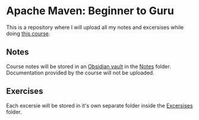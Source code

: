 # Apache Maven: Beginner to Guru
This is a repository where I will upload all my notes and excersises while doing [this course](https://www.udemy.com/course/apache-maven-beginner-to-guru/).

## Notes
Course notes will be stored in an [Obsidian vault](https://obsidian.md/) in the [Notes](Notes) folder. Documentation provided by the course will not be uploaded.

## Exercises
Each excersie will be stored in it's own separate folder inside the [Excersises](Exercises) folder.
